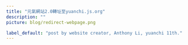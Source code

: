 ```yaml
---
title: "元氣網站2.0轉址至yuanchi.js.org"
description: ""
picture: blog/redirect-webpage.png

label_default: "post by website creator, Anthony Li, yuanchi 11th." 
---
```

